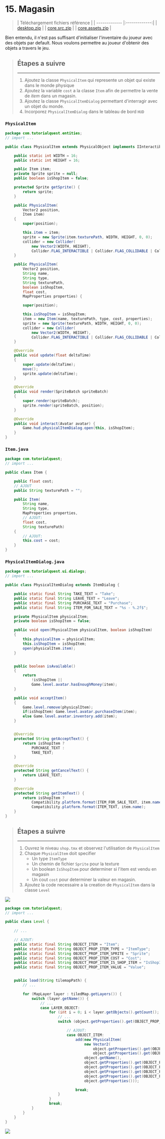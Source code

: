 # 15. Magasin
> | Téléchargement fichiers référence |
> | ------------- |:-------------:|
> | <a href="./resources/part-avatar-attack/desktop.zip" download>desktop.zip</a> |
> | <a href="./resources/part-avatar-attack/core.src.zip" download>core.src.zip</a> |
> | <a href="./resources/part-avatar-attack/core.assets.zip" download>core.assets.zip</a> |

Bien entendu, il n'est pas suffisant d'initialiser l'inventaire du joueur avec des objets par default. Nous voulons permettre au joueur d'obtenir des objets a travers le jeu.

> ## Étapes a suivre
> ---
> 1. Ajoutez la classe `PhysicalItem` qui represente un objet qui existe dans le monde physique
> 2. Ajoutez la variable `cost` a la classe `Item` afin de permettre la vente de *item* dans un magasin.
> 3. Ajoutez la classe `PhysicalItemDialog` permettant d'interragir avec un objet du monde.
> 4. Incorporez `PhysicalItemDialog` dans le tableau de bord `HUD`

### `PhysicalItem`
```java
package com.tutorialquest.entities;
// import ...

public class PhysicalItem extends PhysicalObject implements IInteractible {

    public static int WIDTH = 16;
    public static int HEIGHT = 16;

    public Item item;
    private Sprite sprite = null;
    public boolean isShopItem = false;

    protected Sprite getSprite() {
        return sprite;
    }

    public PhysicalItem(
        Vector2 position,
        Item item)
    {
        super(position);

        this.item = item;
        sprite = new Sprite(item.texturePath, WIDTH, HEIGHT, 0, 0);
        collider = new Collider(
            new Vector2(WIDTH, HEIGHT),
            Collider.FLAG_INTERACTIBLE | Collider.FLAG_COLLIDABLE | Collider.FLAG_PUSHABLE);
    }

    public PhysicalItem(
        Vector2 position,
        String name,
        String type,
        String texturePath,
        boolean isShopItem,
        float cost,
        MapProperties properties) {

        super(position);

        this.isShopItem = isShopItem;
        item = new Item(name, texturePath, type, cost, properties);
        sprite = new Sprite(texturePath, WIDTH, HEIGHT, 0, 0);
        collider = new Collider(
            new Vector2(WIDTH, HEIGHT),
            Collider.FLAG_INTERACTIBLE | Collider.FLAG_COLLIDABLE | Collider.FLAG_PUSHABLE);
    }

    @Override
    public void update(float deltaTime)
    {
        super.update(deltaTime);
        move();
        sprite.update(deltaTime);
    }

    @Override
    public void render(SpriteBatch spriteBatch)
    {
        super.render(spriteBatch);
        sprite.render(spriteBatch, position);
    }

    @Override
    public void interact(Avatar avatar) {
        Game.hud.physicalItemDialog.open(this, isShopItem);
    }
}
```

### `Item.java`
```java
package com.tutorialquest;
// import ...

public class Item {

    public float cost;
    // AJOUT
    public String texturePath = "";

    public Item(
        String name,        
        String type,
        MapProperties properties,
        // AJOUT:
        float cost,        
        String texturePath)
    {               
        // AJOUT:
        this.cost = cost;    
    }   
}
```

### `PhysicalItemDialog.java`
```java
package com.tutorialquest.ui.dialogs;
// import ...

public class PhysicalItemDialog extends ItemDialog {

    public static final String TAKE_TEXT = "Take";
    public static final String LEAVE_TEXT = "Leave";
    public static final String PURCHASE_TEXT = "Purchase";
    public static final String ITEM_FOR_SALE_TEXT = "%s - %.2f$";

    private PhysicalItem physicalItem;
    private boolean isShopItem = false;

    public void open(PhysicalItem physicalItem, boolean isShopItem)
    {
        this.physicalItem = physicalItem;
        this.isShopItem = isShopItem;
        open(physicalItem.item);
    }


    public boolean isAvailable()
    {
        return
            !isShopItem ||
            Game.level.avatar.hasEnoughMoney(item);
    }

    public void acceptItem()
    {
        Game.level.remove(physicalItem);
        if(isShopItem) Game.level.avatar.purchaseItem(item);
        else Game.level.avatar.inventory.add(item);
    }


    @Override
    protected String getAcceptText() {
        return isShopItem ?
            PURCHASE_TEXT :
            TAKE_TEXT;
    }

    @Override
    protected String getCancelText() {
        return LEAVE_TEXT;
    }

    @Override
    protected String getItemText() {
        return isShopItem ?
            Compatibility.platform.format(ITEM_FOR_SALE_TEXT, item.name, item.cost):
            Compatibility.platform.format(ITEM_TEXT, item.name);
    }
}

```

> ## Étapes a suivre
> ---
> 1. Ouvrez le niveau `shop.tmx` et observez l'utilisation de `PhysicalItem`
> 2. Chaque `PhysicalItem` doit specifier
>     * Un type `ItemType`
>     * Un chemin de fichier `Sprite` pour la texture
>     * Un boolean `IsShopItem` pour determiner si l'item est vendu en magasin
>     * Un cout `cost` pour determiner la valeur en magasin.
> 3. Ajoutez la code necessaire a la creation de `PhysicalItem` dans la classe `Level`

![](./resources/shop-item.png)

```java
package com.tutorialquest;
// import ...

public class Level {
    
    // ...

    // AJOUT:
    public static final String OBJECT_ITEM = "Item";
    public static final String OBJECT_PROP_ITEM_TYPE = "ItemType";
    public static final String OBJECT_PROP_ITEM_SPRITE = "Sprite";
    public static final String OBJECT_PROP_ITEM_COST = "Cost";
    public static final String OBJECT_PROP_ITEM_IS_SHOP_ITEM = "IsShopItem";
    public static final String OBJECT_PROP_ITEM_VALUE = "Value";


    public load(String tilemapPath) { 
        // ...

        for (MapLayer layer : tiledMap.getLayers()) {
            switch (layer.getName()) {
                // ...                
                case LAYER_OBJECT:
                    for (int i = 0; i < layer.getObjects().getCount(); i++) {
                        // ...
                        switch (object.getProperties().get(OBJECT_PROP_TYPE, String.class)) {

                            // AJOUT:
                            case OBJECT_ITEM:
                                add(new PhysicalItem(
                                    new Vector2(
                                        object.getProperties().get(OBJECT_PROP_X, float.class),
                                        object.getProperties().get(OBJECT_PROP_Y, float.class)),
                                    object.getName(),
                                    object.getProperties().get(OBJECT_PROP_ITEM_TYPE, String.class),
                                    object.getProperties().get(OBJECT_PROP_ITEM_SPRITE, String.class),
                                    object.getProperties().get(OBJECT_PROP_ITEM_IS_SHOP_ITEM, Boolean.class),
                                    object.getProperties().get(OBJECT_PROP_ITEM_COST, Float.class),
                                    object.getProperties()));

                                break;
                        }
                    }
                    break;
            }
        }
    }
}

```

![](./resources/buying-from-the-shop.gif)